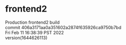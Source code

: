 # frontend2  
Production frontend2 build  
commit 406a3171aa0a351602a2874f635926ca9750b7bd  
Fri Feb 11 16:38:39 PST 2022  
version(1644626113)  
